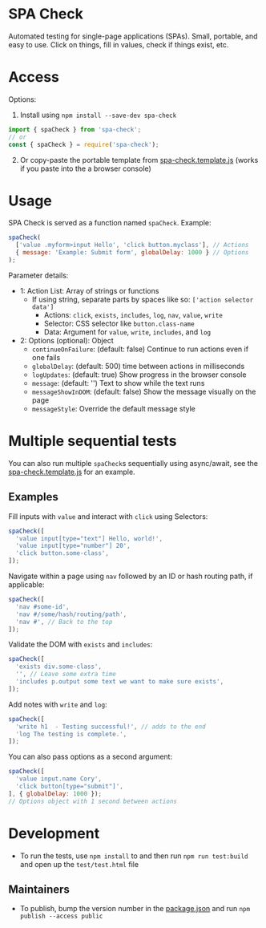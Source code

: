 # SPA Check

Automated testing for single-page applications (SPAs). Small, portable, and easy to use. Click on things, fill in values, check if things exist, etc.

# Access

Options:

1) Install using `npm install --save-dev spa-check`

```javascript
import { spaCheck } from 'spa-check';
// or
const { spaCheck } = require('spa-check');
```

2) Or copy-paste the portable template from [spa-check.template.js](./spa-check.template.js) (works if you paste into the a browser console)

# Usage

SPA Check is served as a function named `spaCheck`. Example:

```javascript
spaCheck(
  ['value .myform>input Hello', 'click button.myclass'], // Actions
  { message: 'Example: Submit form', globalDelay: 1000 } // Options
);
```

Parameter details:

* 1: Action List: Array of strings or functions
  * If using string, separate parts by spaces like so: `['action selector data']`
    * Actions: `click`, `exists`, `includes`, `log`, `nav`, `value`, `write`
    * Selector: CSS selector like `button.class-name`
    * Data: Argument for `value`, `write`, `includes`, and `log`
* 2: Options (optional): Object
  * `continueOnFailure`: (default: false) Continue to run actions even if one fails
  * `globalDelay`: (default: 500) time between actions in milliseconds
  * `logUpdates`: (default: true) Show progress in the browser console
  * `message`: (default: '') Text to show while the text runs
  * `messageShowInDOM`: (default: false) Show the message visually on the page
  * `messageStyle`: Override the default message style

# Multiple sequential tests

You can also run multiple `spaCheck`s sequentially using async/await, see the [spa-check.template.js](./spa-check.template.js) for an example.

## Examples

Fill inputs with `value` and interact with `click` using Selectors:

```javascript
spaCheck([
  'value input[type="text"] Hello, world!',
  'value input[type="number"] 20',
  'click button.some-class',
]);
```

Navigate within a page using `nav` followed by an ID or hash routing path, if applicable:

```javascript
spaCheck([
  'nav #some-id',
  'nav #/some/hash/routing/path',
  'nav #', // Back to the top
]);
```

Validate the DOM with `exists` and `includes`:

```javascript
spaCheck([
  'exists div.some-class',
  '', // Leave some extra time
  'includes p.output some text we want to make sure exists',
]);
```

Add notes with `write` and `log`:

```javascript
spaCheck([
  'write h1  - Testing successful!', // adds to the end
  'log The testing is complete.',
]);
```

You can also pass options as a second argument:

```javascript
spaCheck([
  'value input.name Cory',
  'click button[type="submit"]',
], { globalDelay: 1000 });
// Options object with 1 second between actions
```

# Development

* To run the tests, use `npm install` to and then run `npm run test:build` and open up the `test/test.html` file

## Maintainers

* To publish, bump the version number in the [package.json](./package.json) and run `npm publish --access public`
